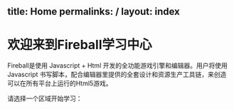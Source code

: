 title: Home
permalinks: /
layout: index
---
# 欢迎来到Fireball学习中心

Fireball是使用 Javascript + Html 开发的全功能游戏引擎和编辑器。用户将使用 Javascript 书写脚本，配合编辑器里提供的全套设计和资源生产工具链，来创造可以在所有平台上运行的Html5游戏。

请选择一个区域开始学习：
